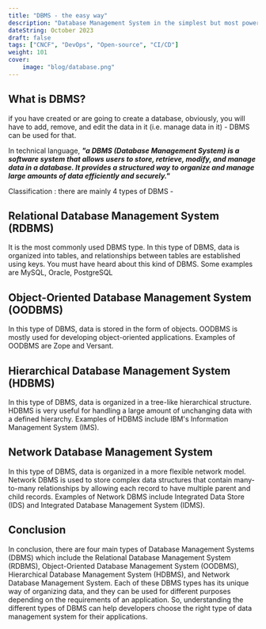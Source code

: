 ```yaml
---
title: "DBMS - the easy way"
description: "Database Management System in the simplest but most powerful way. · What is DBMS? if you have created or are going to create a database, obviously, you..."
dateString: October 2023
draft: false
tags: ["CNCF", "DevOps", "Open-source", "CI/CD"]
weight: 101
cover:
    image: "blog/database.png"
---
```


## What is DBMS?

if you have created or are going to create a database, obviously, you will have to add, remove, and edit the data in it (i.e. manage data in it) - DBMS can be used for that.

In technical language, ***"a DBMS (Database Management System) is a software system that allows users to store, retrieve, modify, and manage data in a database. It provides a structured way to organize and manage large amounts of data efficiently and securely."***

Classification :
there are mainly 4 types of DBMS -

## Relational Database Management System (RDBMS)

It is the most commonly used DBMS type. In this type of DBMS, data is organized into tables, and relationships between tables are established using keys.
You must have heard about this kind of DBMS. Some examples are MySQL, Oracle, PostgreSQL







## Object-Oriented Database Management System (OODBMS)

In this type of DBMS, data is stored in the form of objects. OODBMS is mostly used for developing object-oriented applications. Examples of OODBMS are Zope and Versant.



## Hierarchical Database Management System (HDBMS)

In this type of DBMS, data is organized in a tree-like hierarchical structure. HDBMS is very useful for handling a large amount of unchanging data with a defined hierarchy. Examples of HDBMS include IBM's Information Management System (IMS).



## Network Database Management System

In this type of DBMS, data is organized in a more flexible network model. Network DBMS is used to store complex data structures that contain many-to-many relationships by allowing each record to have multiple parent and child records. Examples of Network DBMS include Integrated Data Store (IDS) and Integrated Database Management System (IDMS).



## Conclusion

In conclusion, there are four main types of Database Management Systems (DBMS) which include the Relational Database Management System (RDBMS), Object-Oriented Database Management System (OODBMS), Hierarchical Database Management System (HDBMS), and Network Database Management System. Each of these DBMS types has its unique way of organizing data, and they can be used for different purposes depending on the requirements of an application. So, understanding the different types of DBMS can help developers choose the right type of data management system for their applications.